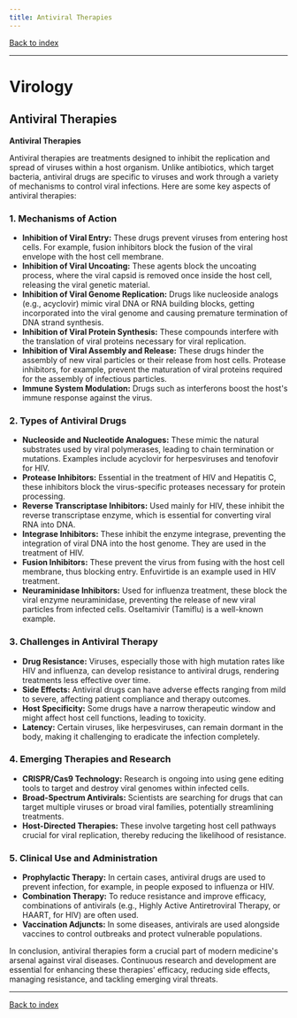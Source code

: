 ```yaml
---
title: Antiviral Therapies
---
```


[Back to index](index.html)

---
# Virology
## Antiviral Therapies

**Antiviral Therapies**

Antiviral therapies are treatments designed to inhibit the replication and spread of viruses within a host organism. Unlike antibiotics, which target bacteria, antiviral drugs are specific to viruses and work through a variety of mechanisms to control viral infections. Here are some key aspects of antiviral therapies:

### 1. **Mechanisms of Action**
   - **Inhibition of Viral Entry:** These drugs prevent viruses from entering host cells. For example, fusion inhibitors block the fusion of the viral envelope with the host cell membrane.
   - **Inhibition of Viral Uncoating:** These agents block the uncoating process, where the viral capsid is removed once inside the host cell, releasing the viral genetic material.
   - **Inhibition of Viral Genome Replication:** Drugs like nucleoside analogs (e.g., acyclovir) mimic viral DNA or RNA building blocks, getting incorporated into the viral genome and causing premature termination of DNA strand synthesis.
   - **Inhibition of Viral Protein Synthesis:** These compounds interfere with the translation of viral proteins necessary for viral replication.
   - **Inhibition of Viral Assembly and Release:** These drugs hinder the assembly of new viral particles or their release from host cells. Protease inhibitors, for example, prevent the maturation of viral proteins required for the assembly of infectious particles.
   - **Immune System Modulation:** Drugs such as interferons boost the host's immune response against the virus.

### 2. **Types of Antiviral Drugs**
   - **Nucleoside and Nucleotide Analogues:** These mimic the natural substrates used by viral polymerases, leading to chain termination or mutations. Examples include acyclovir for herpesviruses and tenofovir for HIV.
   - **Protease Inhibitors:** Essential in the treatment of HIV and Hepatitis C, these inhibitors block the virus-specific proteases necessary for protein processing.
   - **Reverse Transcriptase Inhibitors:** Used mainly for HIV, these inhibit the reverse transcriptase enzyme, which is essential for converting viral RNA into DNA.
   - **Integrase Inhibitors:** These inhibit the enzyme integrase, preventing the integration of viral DNA into the host genome. They are used in the treatment of HIV.
   - **Fusion Inhibitors:** These prevent the virus from fusing with the host cell membrane, thus blocking entry. Enfuvirtide is an example used in HIV treatment.
   - **Neuraminidase Inhibitors:** Used for influenza treatment, these block the viral enzyme neuraminidase, preventing the release of new viral particles from infected cells. Oseltamivir (Tamiflu) is a well-known example.

### 3. **Challenges in Antiviral Therapy**
   - **Drug Resistance:** Viruses, especially those with high mutation rates like HIV and influenza, can develop resistance to antiviral drugs, rendering treatments less effective over time.
   - **Side Effects:** Antiviral drugs can have adverse effects ranging from mild to severe, affecting patient compliance and therapy outcomes.
   - **Host Specificity:** Some drugs have a narrow therapeutic window and might affect host cell functions, leading to toxicity.
   - **Latency:** Certain viruses, like herpesviruses, can remain dormant in the body, making it challenging to eradicate the infection completely.

### 4. **Emerging Therapies and Research**
   - **CRISPR/Cas9 Technology:** Research is ongoing into using gene editing tools to target and destroy viral genomes within infected cells.
   - **Broad-Spectrum Antivirals:** Scientists are searching for drugs that can target multiple viruses or broad viral families, potentially streamlining treatments.
   - **Host-Directed Therapies:** These involve targeting host cell pathways crucial for viral replication, thereby reducing the likelihood of resistance.

### 5. **Clinical Use and Administration**
   - **Prophylactic Therapy:** In certain cases, antiviral drugs are used to prevent infection, for example, in people exposed to influenza or HIV.
   - **Combination Therapy:** To reduce resistance and improve efficacy, combinations of antivirals (e.g., Highly Active Antiretroviral Therapy, or HAART, for HIV) are often used.
   - **Vaccination Adjuncts:** In some diseases, antivirals are used alongside vaccines to control outbreaks and protect vulnerable populations.

In conclusion, antiviral therapies form a crucial part of modern medicine's arsenal against viral diseases. Continuous research and development are essential for enhancing these therapies' efficacy, reducing side effects, managing resistance, and tackling emerging viral threats.

---
[Back to index](index.html)
